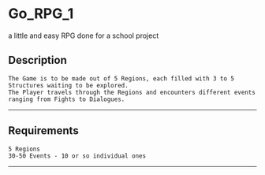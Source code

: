 # Go_RPG_1
a little and easy RPG done for a school project


Description
---

    The Game is to be made out of 5 Regions, each filled with 3 to 5 Structures waiting to be explored.
    The Player travels through the Regions and encounters different events ranging from Fights to Dialogues.

---
Requirements
---

    5 Regions
    30-50 Events - 10 or so individual ones

---